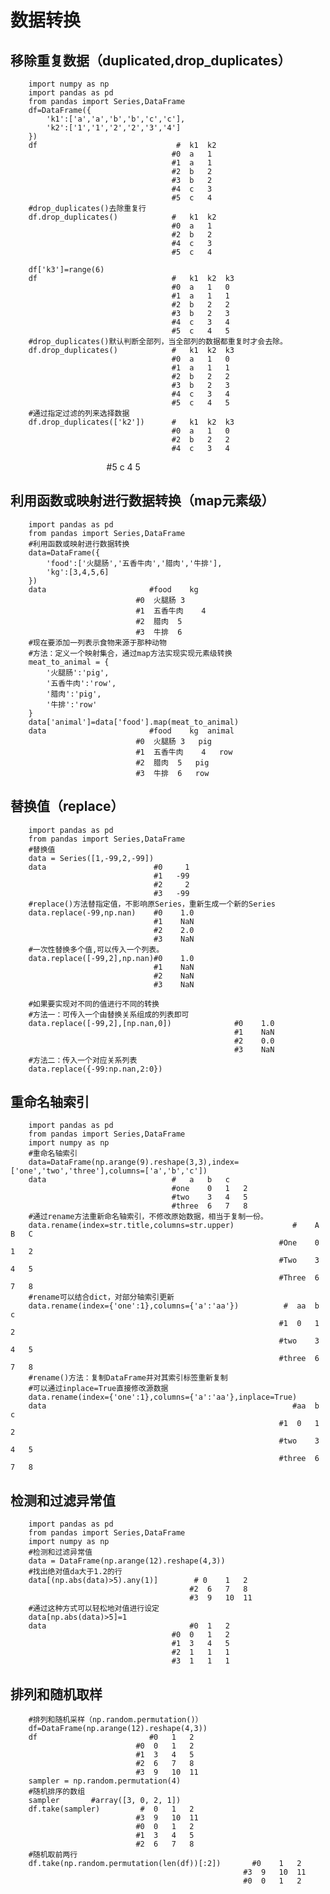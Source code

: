 # 数据转换
## 移除重复数据（duplicated,drop_duplicates）

        import numpy as np
        import pandas as pd
        from pandas import Series,DataFrame
        df=DataFrame({
            'k1':['a','a','b','b','c','c'],
            'k2':['1','1','2','2','3','4']
        })
        df                               #	k1	k2
                                        #0	a	1
                                        #1	a	1
                                        #2	b	2
                                        #3	b	2
                                        #4	c	3
                                        #5	c	4
        #drop_duplicates()去除重复行
        df.drop_duplicates()            #	k1	k2
                                        #0	a	1
                                        #2	b	2
                                        #4	c	3
                                        #5	c	4

        df['k3']=range(6)
        df                              #	k1	k2	k3
                                        #0	a	1	0
                                        #1	a	1	1
                                        #2	b	2	2
                                        #3	b	2	3
                                        #4	c	3	4
                                        #5	c	4	5
        #drop_duplicates()默认判断全部列，当全部列的数据都重复时才会去除。
        df.drop_duplicates()            #	k1	k2	k3
                                        #0	a	1	0
                                        #1	a	1	1
                                        #2	b	2	2
                                        #3	b	2	3
                                        #4	c	3	4
                                        #5	c	4	5
        #通过指定过滤的列来选择数据
        df.drop_duplicates(['k2'])      #   k1	k2	k3
                                        #0	a	1	0
                                        #2	b	2	2
                                        #4	c	3	4
                                        #5	c	4	5
## 利用函数或映射进行数据转换（map元素级）

        import pandas as pd
        from pandas import Series,DataFrame
        #利用函数或映射进行数据转换
        data=DataFrame({
            'food':['火腿肠','五香牛肉','腊肉','牛排'],
            'kg':[3,4,5,6]
        })
        data                       #food	kg
                                #0	火腿肠	3
                                #1	五香牛肉	4
                                #2	腊肉	5
                                #3	牛排	6
        #现在要添加一列表示食物来源于那种动物
        #方法：定义一个映射集合，通过map方法实现实现元素级转换
        meat_to_animal = {
            '火腿肠':'pig',
            '五香牛肉':'row',
            '腊肉':'pig',
            '牛排':'row'
        }
        data['animal']=data['food'].map(meat_to_animal)
        data                       #food	kg	animal
                                #0	火腿肠	3	pig
                                #1	五香牛肉	4	row
                                #2	腊肉	5	pig
                                #3	牛排	6	row
## 替换值（replace）

        import pandas as pd
        from pandas import Series,DataFrame
        #替换值
        data = Series([1,-99,2,-99])
        data                        #0     1
                                    #1   -99
                                    #2     2
                                    #3   -99
        #replace()方法替指定值，不影响原Series，重新生成一个新的Series
        data.replace(-99,np.nan)    #0    1.0
                                    #1    NaN
                                    #2    2.0
                                    #3    NaN
        #一次性替换多个值,可以传入一个列表。
        data.replace([-99,2],np.nan)#0    1.0
                                    #1    NaN
                                    #2    NaN
                                    #3    NaN

        #如果要实现对不同的值进行不同的转换
        #方法一：可传入一个由替换关系组成的列表即可
        data.replace([-99,2],[np.nan,0])              #0    1.0
                                                      #1    NaN
                                                      #2    0.0
                                                      #3    NaN
        #方法二：传入一个对应关系列表
        data.replace({-99:np.nan,2:0})
## 重命名轴索引

        import pandas as pd
        from pandas import Series,DataFrame
        import numpy as np
        #重命名轴索引
        data=DataFrame(np.arange(9).reshape(3,3),index=['one','two','three'],columns=['a','b','c'])
        data                            #	a	b	c
                                        #one	0	1	2
                                        #two	3	4	5
                                        #three	6	7	8
        #通过rename方法重新命名轴索引，不修改原始数据，相当于复制一份。
        data.rename(index=str.title,columns=str.upper)             #	A	B	C
                                                                #One	0	1	2
                                                                #Two	3	4	5
                                                                #Three	6	7	8
        #rename可以结合dict，对部分轴索引更新
        data.rename(index={'one':1},columns={'a':'aa'})          #	aa	b	c
                                                                #1	0	1	2
                                                                #two	3	4	5
                                                                #three	6	7	8
        #rename()方法：复制DataFrame并对其索引标签重新复制
        #可以通过inplace=True直接修改源数据
        data.rename(index={'one':1},columns={'a':'aa'},inplace=True)
        data                                                       #aa	b	c
                                                                #1	0	1	2
                                                                #two	3	4	5
                                                                #three	6	7	8
## 检测和过滤异常值

        import pandas as pd
        from pandas import Series,DataFrame
        import numpy as np
        #检测和过滤异常值
        data = DataFrame(np.arange(12).reshape(4,3))
        #找出绝对值da大于1.2的行
        data[(np.abs(data)>5).any(1)]        # 0	1	2
                                            #2	6	7	8
                                            #3	9	10	11
        #通过这种方式可以轻松地对值进行设定
        data[np.abs(data)>5]=1
        data                                #0	1	2
                                        #0	0	1	2
                                        #1	3	4	5
                                        #2	1	1	1
                                        #3	1	1	1
## 排列和随机取样

        #排列和随机采样（np.random.permutation()）
        df=DataFrame(np.arange(12).reshape(4,3))
        df                         #0	1	2
                                #0	0	1	2
                                #1	3	4	5
                                #2	6	7	8
                                #3	9	10	11
        sampler = np.random.permutation(4)
        #随机排序的数组
        sampler       #array([3, 0, 2, 1])
        df.take(sampler)         #	0	1	2
                                #3	9	10	11
                                #0	0	1	2
                                #1	3	4	5
                                #2	6	7	8
        #随机取前两行
        df.take(np.random.permutation(len(df))[:2])       #0	1	2
                                                        #3	9	10	11
                                                        #0	0	1	2
